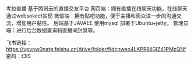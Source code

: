 考拉直播
基于腾讯云的直播交友平台
网页端：拥有直播在线聊天功能，在线聊天通过websokect实现
微信端：拥有贴吧功能，便于主播和观众进一步的沟通交流，增加用户黏性。
后端基于JAVAEE 使用mysql 部署于Ubuntu+jetty。
管理员端：进行后台数据查询和直播间封禁等。

飞书链接：https://vpvnw0natg.feishu.cn/drive/folder/fldcnweo4LKPR8ilGlZ41PMzQNf 密码：t3lS
